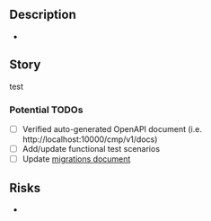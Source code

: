## Description

-

## Story

test

### Potential TODOs

- [ ] Verified auto-generated OpenAPI document (i.e. http://localhost:10000/cmp/v1/docs)
- [ ] Add/update functional test scenarios
- [ ] Update [migrations document](www.apple.com)

## Risks

-
